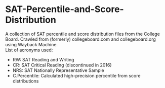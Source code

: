 # SAT-Percentile-and-Score-Distribution
A collection of SAT percentile and score distribution files from the College Board. Crawled from (formerly) collegeboard.com and collegeboard.org using Wayback Machine.
<br>
List of acronyms used:
* RW: SAT Reading and Writing
* CR: SAT Critical Reading (discontinued in 2016)
* NRS: SAT Nationally Representative Sample
* C.Percentile: Calculated high-precision percentile from score distributions


